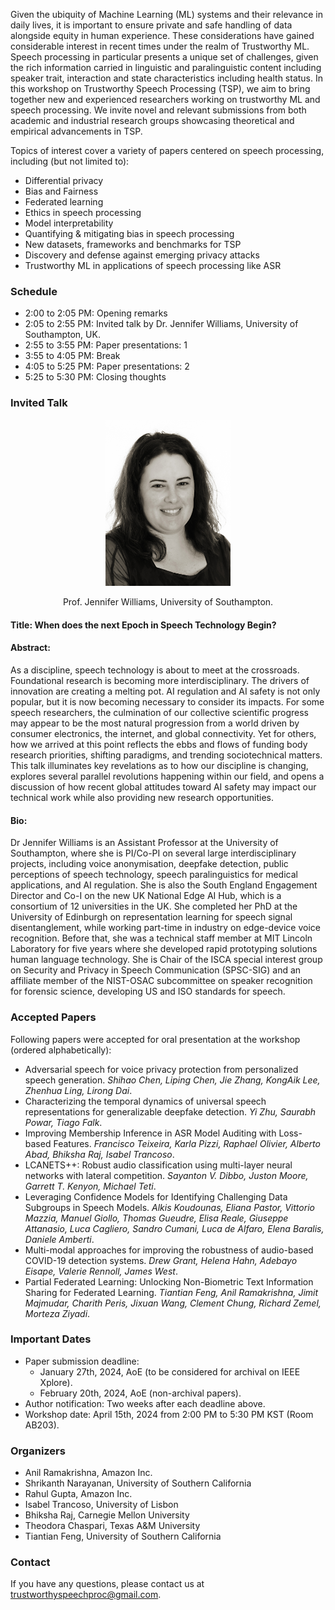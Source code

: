 Given the ubiquity of Machine Learning (ML) systems and their relevance in daily lives, it is important to ensure private and safe handling of data alongside equity in human experience. These considerations have gained considerable interest in recent times under the realm of Trustworthy ML. Speech processing in particular presents a unique set of challenges, given the rich information carried in linguistic and paralinguistic content including speaker trait, interaction and state characteristics including health status. In this workshop on Trustworthy Speech Processing (TSP), we aim to bring together new and experienced researchers working on trustworthy ML and speech processing. We invite novel and relevant submissions from both academic and industrial research groups showcasing theoretical and empirical advancements in TSP.

Topics of interest cover a variety of papers centered on speech processing, including (but not
limited to):
- Differential privacy
- Bias and Fairness
- Federated learning
- Ethics in speech processing
- Model interpretability
- Quantifying & mitigating bias in speech processing
- New datasets, frameworks and benchmarks for TSP
- Discovery and defense against emerging privacy attacks
- Trustworthy ML in applications of speech processing like ASR

### Schedule
- 2:00 to 2:05 PM: Opening remarks
- 2:05 to 2:55 PM: Invited talk by Dr. Jennifer Williams, University of Southampton, UK. 
- 2:55 to 3:55 PM: Paper presentations: 1
- 3:55 to 4:05 PM: Break
- 4:05 to 5:25 PM: Paper presentations: 2
- 5:25 to 5:30 PM: Closing thoughts

### Invited Talk

<p align="center">
  <img src="JW.jpg" width="200" alt="Dr. Jennifer Williams">
</p>

<p align="center"> Prof. Jennifer Williams, University of Southampton. </p>

#### Title: When does the next Epoch in Speech Technology Begin?

#### Abstract:
As a discipline, speech technology is about to meet at the crossroads. Foundational research is becoming more interdisciplinary. The drivers of innovation are creating a melting pot. AI regulation and AI safety is not only popular, but it is now becoming necessary to consider its impacts. For some speech researchers, the culmination of our collective scientific progress may appear to be the most natural progression from a world driven by consumer electronics, the internet, and global connectivity. Yet for others, how we arrived at this point reflects the ebbs and flows of funding body research priorities, shifting paradigms, and trending sociotechnical matters. This talk illuminates key revelations as to how our discipline is changing, explores several parallel revolutions happening within our field, and opens a discussion of how recent global attitudes toward AI safety may impact our technical work while also providing new research opportunities.

#### Bio:
Dr Jennifer Williams is an Assistant Professor at the University of Southampton, where she is PI/Co-PI on several large interdisciplinary projects, including voice anonymisation, deepfake detection, public perceptions of speech technology, speech paralinguistics for medical applications, and AI regulation. She is also the South England Engagement Director and Co-I on the new UK National Edge AI Hub, which is a consortium of 12 universities in the UK. She completed her PhD at the University of Edinburgh on representation learning for speech signal disentanglement, while working part-time in industry on edge-device voice recognition. Before that, she was a technical staff member at MIT Lincoln Laboratory for five years where she developed rapid prototyping solutions human language technology. She is Chair of the ISCA special interest group on Security and Privacy in Speech Communication (SPSC-SIG) and an affiliate member of the NIST-OSAC subcommittee on speaker recognition for forensic science, developing US and ISO standards for speech.

### Accepted Papers
Following papers were accepted for oral presentation at the workshop (ordered alphabetically):

- Adversarial speech for voice privacy protection from personalized speech generation. _Shihao Chen, Liping Chen, Jie Zhang, KongAik Lee, Zhenhua Ling, Lirong Dai_.
- Characterizing the temporal dynamics of universal speech representations for generalizable deepfake detection. _Yi Zhu, Saurabh Powar, Tiago Falk_.
- Improving Membership Inference in ASR Model Auditing with Loss-based Features. _Francisco Teixeira, Karla Pizzi, Raphael Olivier, Alberto Abad, Bhiksha Raj, Isabel Trancoso_.
- LCANETS++: Robust audio classification using multi-layer neural networks with lateral competition. _Sayanton V. Dibbo, Juston Moore, Garrett T. Kenyon, Michael Teti_.
- Leveraging Confidence Models for Identifying Challenging Data Subgroups in Speech Models. _Alkis Koudounas, Eliana Pastor, Vittorio Mazzia, Manuel Giollo, Thomas Gueudre, Elisa Reale, Giuseppe Attanasio, Luca Cagliero, Sandro Cumani, Luca de Alfaro, Elena Baralis, Daniele Amberti_.
- Multi-modal approaches for improving the robustness of audio-based COVID-19 detection systems. _Drew Grant, Helena Hahn, Adebayo Eisape, Valerie Rennoll, James West_.
- Partial Federated Learning: Unlocking Non-Biometric Text Information Sharing for Federated Learning. _Tiantian Feng, Anil Ramakrishna, Jimit Majmudar, Charith Peris, Jixuan Wang, Clement Chung, Richard Zemel, Morteza Ziyadi_.

### Important Dates
- Paper submission deadline:
  - January 27th, 2024, AoE (to be considered for archival on IEEE Xplore).
  - February 20th, 2024, AoE (non-archival papers).
- Author notification: Two weeks after each deadline above.
- Workshop date: April 15th, 2024 from 2:00 PM to 5:30 PM KST (Room AB203).

### Organizers
- Anil Ramakrishna, Amazon Inc.
- Shrikanth Narayanan, University of Southern California
- Rahul Gupta, Amazon Inc.
- Isabel Trancoso, University of Lisbon
- Bhiksha Raj, Carnegie Mellon University
- Theodora Chaspari, Texas A&M University
- Tiantian Feng, University of Southern California

<!-- 

### Call for papers
We invite novel and unpublished research publications (negative results are welcome too) as well as position papers from any topic in Trustworthy Speech Processing (including ones listed above). Submissions should follow the official [ICASSP template](https://cmsworkshops.com/ICASSP2024/papers/paper_kit.php) and include a maximum of 4 pages of technical content followed by references. However, you are welcome to include supplementary material of any length after references.
Submissions are managed via OpenReview, please submit your papers [here](https://openreview.net/group?id=ICASSP/2024/Workshop/TSP). Authors have an option to publish their papers in IEEE Xplore (archival mode); if you wish to do this, please submit before January 20th.

We will also support hybrid presentations for authors who are not able to attend the workshop in person. 

-->

### Contact
If you have any questions, please contact us at trustworthyspeechproc@gmail.com.
